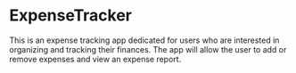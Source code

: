 # ExpenseTracker
This is an expense tracking app dedicated for users who are interested in organizing and tracking their finances. The app will allow the user to add or remove expenses and view an expense report.

